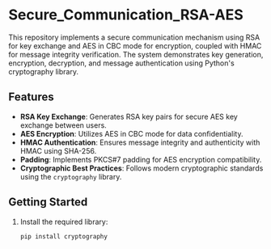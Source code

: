 # Secure_Communication_RSA-AES
This repository implements a secure communication mechanism using RSA for key exchange and AES in CBC mode for encryption, coupled with HMAC for message integrity verification. The system demonstrates key generation, encryption, decryption, and message authentication using Python's cryptography library.

## Features
- **RSA Key Exchange**: Generates RSA key pairs for secure AES key exchange between users.
- **AES Encryption**: Utilizes AES in CBC mode for data confidentiality.
- **HMAC Authentication**: Ensures message integrity and authenticity with HMAC using SHA-256.
- **Padding**: Implements PKCS#7 padding for AES encryption compatibility.
- **Cryptographic Best Practices**: Follows modern cryptographic standards using the `cryptography` library.

## Getting Started
1. Install the required library:
   ```bash
   pip install cryptography
